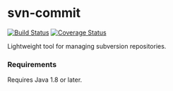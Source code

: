 svn-commit
==========

[![Build Status](https://img.shields.io/travis/anton-johansson/svn-commit/master.svg?style=flat-square)](https://travis-ci.org/anton-johansson/svn-commit)
[![Coverage Status](https://img.shields.io/coveralls/anton-johansson/svn-commit/master.svg?style=flat-square)](https://coveralls.io/github/anton-johansson/svn-commit)

Lightweight tool for managing subversion repositories.


### Requirements

Requires Java 1.8 or later.

